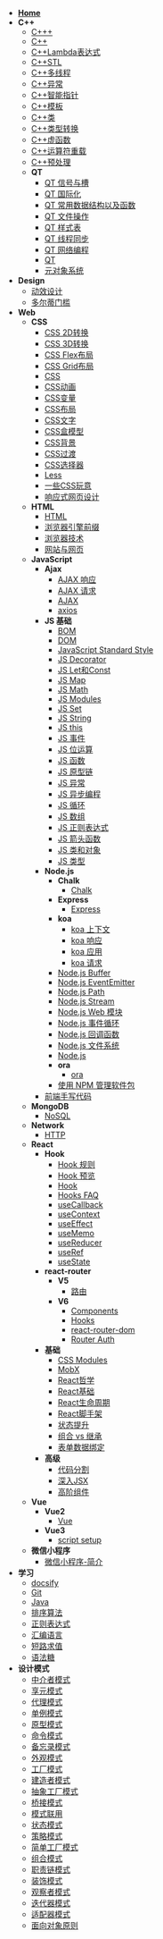 - [**Home**](/README.md)
- **C++**
  - [C+++](C++\C+++.md)
  - [C++](C++\C++.md)
  - [C++Lambda表达式](C++\C++Lambda表达式.md)
  - [C++STL](C++\C++STL.md)
  - [C++多线程](C++\C++多线程.md)
  - [C++异常](C++\C++异常.md)
  - [C++智能指针](C++\C++智能指针.md)
  - [C++模板](C++\C++模板.md)
  - [C++类](C++\C++类.md)
  - [C++类型转换](C++\C++类型转换.md)
  - [C++虚函数](C++\C++虚函数.md)
  - [C++运算符重载](C++\C++运算符重载.md)
  - [C++预处理](C++\C++预处理.md)
  - **QT**
    - [QT 信号与槽](C++\QT\QT%20信号与槽.md)
    - [QT 国际化](C++\QT\QT%20国际化.md)
    - [QT 常用数据结构以及函数](C++\QT\QT%20常用数据结构以及函数.md)
    - [QT 文件操作](C++\QT\QT%20文件操作.md)
    - [QT 样式表](C++\QT\QT%20样式表.md)
    - [QT 线程同步](C++\QT\QT%20线程同步.md)
    - [QT 网络编程](C++\QT\QT%20网络编程.md)
    - [QT](C++\QT\QT.md)
    - [元对象系统](C++\QT\元对象系统.md)
- **Design**
  - [动效设计](Design\动效设计.md)
  - [多尔蒂门槛](Design\多尔蒂门槛.md)
- **Web**
  - **CSS**
    - [CSS 2D转换](Web\CSS\CSS%202D转换.md)
    - [CSS 3D转换](Web\CSS\CSS%203D转换.md)
    - [CSS Flex布局](Web\CSS\CSS%20Flex布局.md)
    - [CSS Grid布局](Web\CSS\CSS%20Grid布局.md)
    - [CSS](Web\CSS\CSS.md)
    - [CSS动画](Web\CSS\CSS动画.md)
    - [CSS变量](Web\CSS\CSS变量.md)
    - [CSS布局](Web\CSS\CSS布局.md)
    - [CSS文字](Web\CSS\CSS文字.md)
    - [CSS盒模型](Web\CSS\CSS盒模型.md)
    - [CSS背景](Web\CSS\CSS背景.md)
    - [CSS过渡](Web\CSS\CSS过渡.md)
    - [CSS选择器](Web\CSS\CSS选择器.md)
    - [Less](Web\CSS\Less.md)
    - [一些CSS玩意](Web\CSS\一些CSS玩意.md)
    - [响应式网页设计](Web\CSS\响应式网页设计.md)
  - **HTML**
    - [HTML](Web\HTML\HTML.md)
    - [浏览器引擎前缀](Web\HTML\浏览器引擎前缀.md)
    - [浏览器技术](Web\HTML\浏览器技术.md)
    - [网站与网页](Web\HTML\网站与网页.md)
  - **JavaScript**
    - **Ajax**
      - [AJAX 响应](Web\JavaScript\Ajax\AJAX%20响应.md)
      - [AJAX 请求](Web\JavaScript\Ajax\AJAX%20请求.md)
      - [AJAX](Web\JavaScript\Ajax\AJAX.md)
      - [axios](Web\JavaScript\Ajax\axios.md)
    - **JS 基础**
      - [BOM](Web\JavaScript\JS%20基础\BOM.md)
      - [DOM](Web\JavaScript\JS%20基础\DOM.md)
      - [JavaScript Standard Style](Web\JavaScript\JS%20基础\JavaScript%20Standard%20Style.md)
      - [JS Decorator](Web\JavaScript\JS%20基础\JS%20Decorator.md)
      - [JS Let和Const](Web\JavaScript\JS%20基础\JS%20Let和Const.md)
      - [JS Map](Web\JavaScript\JS%20基础\JS%20Map.md)
      - [JS Math](Web\JavaScript\JS%20基础\JS%20Math.md)
      - [JS Modules](Web\JavaScript\JS%20基础\JS%20Modules.md)
      - [JS Set](Web\JavaScript\JS%20基础\JS%20Set.md)
      - [JS String](Web\JavaScript\JS%20基础\JS%20String.md)
      - [JS this](Web\JavaScript\JS%20基础\JS%20this.md)
      - [JS 事件](Web\JavaScript\JS%20基础\JS%20事件.md)
      - [JS 位运算](Web\JavaScript\JS%20基础\JS%20位运算.md)
      - [JS 函数](Web\JavaScript\JS%20基础\JS%20函数.md)
      - [JS 原型链](Web\JavaScript\JS%20基础\JS%20原型链.md)
      - [JS 异常](Web\JavaScript\JS%20基础\JS%20异常.md)
      - [JS 异步编程](Web\JavaScript\JS%20基础\JS%20异步编程.md)
      - [JS 循环](Web\JavaScript\JS%20基础\JS%20循环.md)
      - [JS 数组](Web\JavaScript\JS%20基础\JS%20数组.md)
      - [JS 正则表达式](Web\JavaScript\JS%20基础\JS%20正则表达式.md)
      - [JS 箭头函数](Web\JavaScript\JS%20基础\JS%20箭头函数.md)
      - [JS 类和对象](Web\JavaScript\JS%20基础\JS%20类和对象.md)
      - [JS 类型](Web\JavaScript\JS%20基础\JS%20类型.md)
    - **Node.js**
      - **Chalk**
        - [Chalk](Web\JavaScript\Node.js\Chalk\Chalk.md)
      - **Express**
        - [Express](Web\JavaScript\Node.js\Express\Express.md)
      - **koa**
        - [koa 上下文](Web\JavaScript\Node.js\koa\koa%20上下文.md)
        - [koa 响应](Web\JavaScript\Node.js\koa\koa%20响应.md)
        - [koa 应用](Web\JavaScript\Node.js\koa\koa%20应用.md)
        - [koa 请求](Web\JavaScript\Node.js\koa\koa%20请求.md)
      - [Node.js Buffer](Web\JavaScript\Node.js\Node.js%20Buffer.md)
      - [Node.js EventEmitter](Web\JavaScript\Node.js\Node.js%20EventEmitter.md)
      - [Node.js Path](Web\JavaScript\Node.js\Node.js%20Path.md)
      - [Node.js Stream](Web\JavaScript\Node.js\Node.js%20Stream.md)
      - [Node.js Web 模块](Web\JavaScript\Node.js\Node.js%20Web%20模块.md)
      - [Node.js 事件循环](Web\JavaScript\Node.js\Node.js%20事件循环.md)
      - [Node.js 回调函数](Web\JavaScript\Node.js\Node.js%20回调函数.md)
      - [Node.js 文件系统](Web\JavaScript\Node.js\Node.js%20文件系统.md)
      - [Node.js](Web\JavaScript\Node.js\Node.js.md)
      - **ora**
        - [ora](Web\JavaScript\Node.js\ora\ora.md)
      - [使用 NPM 管理软件包](Web\JavaScript\Node.js\使用%20NPM%20管理软件包.md)
    - [前端手写代码](Web\JavaScript\前端手写代码.md)
  - **MongoDB**
    - [NoSQL](Web\MongoDB\NoSQL.md)
  - **Network**
    - [HTTP](Web\Network\HTTP.md)
  - **React**
    - **Hook**
      - [Hook 规则](Web\React\Hook\Hook%20规则.md)
      - [Hook 预览](Web\React\Hook\Hook%20预览.md)
      - [Hook](Web\React\Hook\Hook.md)
      - [Hooks FAQ](Web\React\Hook\Hooks%20FAQ.md)
      - [useCallback](Web\React\Hook\useCallback.md)
      - [useContext](Web\React\Hook\useContext.md)
      - [useEffect](Web\React\Hook\useEffect.md)
      - [useMemo](Web\React\Hook\useMemo.md)
      - [useReducer](Web\React\Hook\useReducer.md)
      - [useRef](Web\React\Hook\useRef.md)
      - [useState](Web\React\Hook\useState.md)
    - **react-router**
      - **V5**
        - [路由](Web\React\react-router\V5\路由.md)
      - **V6**
        - [Components](Web\React\react-router\V6\Components.md)
        - [Hooks](Web\React\react-router\V6\Hooks.md)
        - [react-router-dom](Web\React\react-router\V6\react-router-dom.md)
        - [Router Auth](Web\React\react-router\V6\Router%20Auth.md)
    - **基础**
      - [CSS Modules](Web\React\基础\CSS%20Modules.md)
      - [MobX](Web\React\基础\MobX.md)
      - [React哲学](Web\React\基础\React哲学.md)
      - [React基础](Web\React\基础\React基础.md)
      - [React生命周期](Web\React\基础\React生命周期.md)
      - [React脚手架](Web\React\基础\React脚手架.md)
      - [状态提升](Web\React\基础\状态提升.md)
      - [组合 vs 继承](Web\React\基础\组合%20vs%20继承.md)
      - [表单数据绑定](Web\React\基础\表单数据绑定.md)
    - **高级**
      - [代码分割](Web\React\高级\代码分割.md)
      - [深入JSX](Web\React\高级\深入JSX.md)
      - [高阶组件](Web\React\高级\高阶组件.md)
  - **Vue**
    - **Vue2**
      - [Vue](Web\Vue\Vue2\Vue.md)
    - **Vue3**
      - [script setup](Web\Vue\Vue3\script%20setup.md)
  - **微信小程序**
    - [微信小程序-简介](Web\微信小程序\微信小程序-简介.md)
- **学习**
  - [docsify](学习\docsify.md)
  - [Git](学习\Git.md)
  - [Java](学习\Java.md)
  - [排序算法](学习\排序算法.md)
  - [正则表达式](学习\正则表达式.md)
  - [汇编语言](学习\汇编语言.md)
  - [短路求值](学习\短路求值.md)
  - [语法糖](学习\语法糖.md)
- **设计模式**
  - [中介者模式](设计模式\中介者模式.md)
  - [享元模式](设计模式\享元模式.md)
  - [代理模式](设计模式\代理模式.md)
  - [单例模式](设计模式\单例模式.md)
  - [原型模式](设计模式\原型模式.md)
  - [命令模式](设计模式\命令模式.md)
  - [备忘录模式](设计模式\备忘录模式.md)
  - [外观模式](设计模式\外观模式.md)
  - [工厂模式](设计模式\工厂模式.md)
  - [建造者模式](设计模式\建造者模式.md)
  - [抽象工厂模式](设计模式\抽象工厂模式.md)
  - [桥接模式](设计模式\桥接模式.md)
  - [模式联用](设计模式\模式联用.md)
  - [状态模式](设计模式\状态模式.md)
  - [策略模式](设计模式\策略模式.md)
  - [简单工厂模式](设计模式\简单工厂模式.md)
  - [组合模式](设计模式\组合模式.md)
  - [职责链模式](设计模式\职责链模式.md)
  - [装饰模式](设计模式\装饰模式.md)
  - [观察者模式](设计模式\观察者模式.md)
  - [迭代器模式](设计模式\迭代器模式.md)
  - [适配器模式](设计模式\适配器模式.md)
  - [面向对象原则](设计模式\面向对象原则.md)
